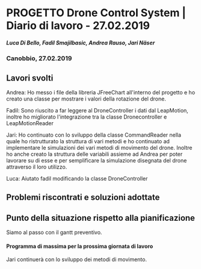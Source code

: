 # PROGETTO Drone Control System | Diario di lavoro - 27.02.2019
##### Luca Di Bello, Fadil Smajilbasic, Andrea Rauso, Jari Näser
### Canobbio, 27.02.2019

## Lavori svolti

Andrea:
Ho messo i file della libreria JFreeChart all'interno del progetto e ho creato una classe per mostrare i valori della rotazione del drone.

Fadil:
Sono riuscito a far leggere al DroneController i dati dal LeapMotion, inoltre ho migliorato l'integrazione tra la classe Dronecontroller e LeapMotionReader

Jari:
Ho continuato con lo sviluppo della classe CommandReader nella quale ho ristrutturato la struttura di vari metodi e ho continuato ad implementare le simulazioni dei vari metodi di movimento del drone.
Inoltre ho anche creato la struttura delle variabili assieme ad Andrea per poter lavorare su di esse e per semplificare la simulazione disegnata del drone attraverso il loro utilizzo.

Luca:
Aiutato fadil modificando la classe DroneController 

##  Problemi riscontrati e soluzioni adottate

##  Punto della situazione rispetto alla pianificazione
Siamo al passo con il gantt preventivo.

#### Programma di massima per la prossima giornata di lavoro
Jari continuerà con lo sviluppo dei metodi di movimento.
